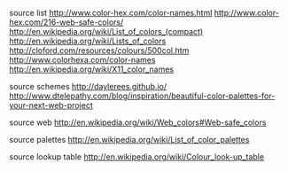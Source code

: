 
source list
  http://www.color-hex.com/color-names.html
  http://www.color-hex.com/216-web-safe-colors/
  http://en.wikipedia.org/wiki/List_of_colors_(compact)
  http://en.wikipedia.org/wiki/Lists_of_colors
  http://cloford.com/resources/colours/500col.htm
  http://www.colorhexa.com/color-names
  http://en.wikipedia.org/wiki/X11_color_names

source schemes
  http://daylerees.github.io/
  http://www.dtelepathy.com/blog/inspiration/beautiful-color-palettes-for-your-next-web-project

source web
  http://en.wikipedia.org/wiki/Web_colors#Web-safe_colors

source palettes
  http://en.wikipedia.org/wiki/List_of_color_palettes

source lookup table
  http://en.wikipedia.org/wiki/Colour_look-up_table

